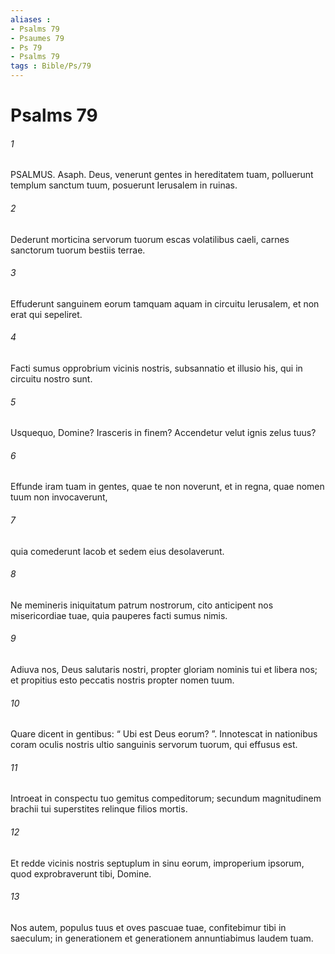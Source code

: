 ```yaml
---
aliases : 
- Psalms 79
- Psaumes 79
- Ps 79
- Psalms 79
tags : Bible/Ps/79
---
```


# Psalms 79

###### 1
PSALMUS. Asaph. Deus, venerunt gentes in hereditatem tuam, polluerunt templum sanctum tuum, posuerunt Ierusalem in ruinas.
###### 2
Dederunt morticina servorum tuorum escas volatilibus caeli, carnes sanctorum tuorum bestiis terrae.
###### 3
Effuderunt sanguinem eorum tamquam aquam in circuitu Ierusalem, et non erat qui sepeliret.
###### 4
Facti sumus opprobrium vicinis nostris, subsannatio et illusio his, qui in circuitu nostro sunt.
###### 5
Usquequo, Domine? Irasceris in finem? Accendetur velut ignis zelus tuus?
###### 6
Effunde iram tuam in gentes, quae te non noverunt, et in regna, quae nomen tuum non invocaverunt,
###### 7
quia comederunt Iacob et sedem eius desolaverunt.
###### 8
Ne memineris iniquitatum patrum nostrorum, cito anticipent nos misericordiae tuae, quia pauperes facti sumus nimis.
###### 9
Adiuva nos, Deus salutaris nostri, propter gloriam nominis tui et libera nos; et propitius esto peccatis nostris propter nomen tuum.
###### 10
Quare dicent in gentibus: “ Ubi est Deus eorum? ”. Innotescat in nationibus coram oculis nostris ultio sanguinis servorum tuorum, qui effusus est.
###### 11
Introeat in conspectu tuo gemitus compeditorum; secundum magnitudinem brachii tui superstites relinque filios mortis.
###### 12
Et redde vicinis nostris septuplum in sinu eorum, improperium ipsorum, quod exprobraverunt tibi, Domine.
###### 13
Nos autem, populus tuus et oves pascuae tuae, confitebimur tibi in saeculum; in generationem et generationem annuntiabimus laudem tuam.
